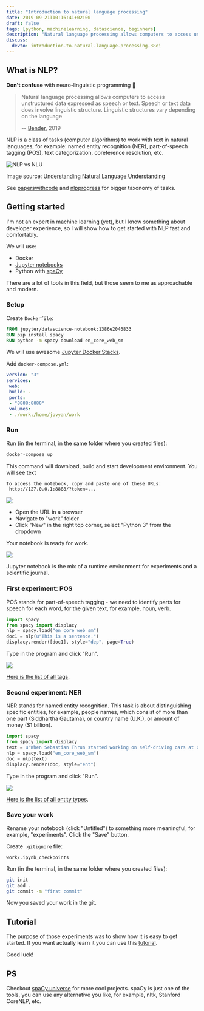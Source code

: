 ```yaml
---
title: "Introduction to natural language processing"
date: 2019-09-21T10:16:41+02:00
draft: false
tags: [python, machinelearning, datascience, beginners]
description: "Natural language processing allows computers to access unstructured data expressed as speech or text. Speech or text data does involve linguistic structure. Linguistic structures vary depending on the language"
discuss:
  devto: introduction-to-natural-language-processing-38ei
---
```


## What is NLP?

**Don't confuse** with neuro-linguistic programming :facepalm:

> Natural language processing allows computers to access unstructured data expressed as speech or text. Speech or text data does involve linguistic structure. Linguistic structures vary depending on the language
>
> -- [Bender](http://faculty.washington.edu/ebender/papers/Bender-SDSS-2019.pdf), 2019



NLP is a class of tasks (computer algorithms) to work with text in natural languages, for example: named entity recognition (NER), part-of-speech tagging (POS), text categorization, coreference resolution, etc.

![NLP vs NLU](./nlp-vs-nlu.png)

Image source: [Understanding Natural Language Understanding](https://nlp.stanford.edu/~wcmac/papers/20140716-UNLU.pdf)

See [paperswithcode](https://paperswithcode.com/area/natural-language-processing) and [nlpprogress](http://nlpprogress.com/) for bigger taxonomy of tasks.

## Getting started

I'm not an expert in machine learning (yet), but I know something about developer experience, so I will show how to get started with NLP fast and comfortably.

We will use:

- Docker
- [Jupyter notebooks](https://jupyter.org/)
- Python with [spaCy](https://spacy.io/)

There are a lot of tools in this field, but those seem to me as approachable and modern.

### Setup

Create `Dockerfile`:

```Dockerfile
FROM jupyter/datascience-notebook:1386e2046833
RUN pip install spacy
RUN python -m spacy download en_core_web_sm
```

We will use awesome [Jupyter Docker Stacks](https://jupyter-docker-stacks.readthedocs.io/en/latest/using/selecting.html#image-relationships).

Add `docker-compose.yml`:

```yml
version: "3"
services:
 web:
 build: .
 ports:
 - "8888:8888"
 volumes:
 - ./work:/home/jovyan/work
```

### Run

Run (in the terminal, in the same folder where you created files):

```sh
docker-compose up
```

This command will download, build and start development environment. You will see text

```sh
To access the notebook, copy and paste one of these URLs:
 http://127.0.0.1:8888/?token=...
```

![](./tree.png)

- Open the URL in a browser
- Navigate to "work" folder
- Click "New" in the right top corner, select "Python 3" from the dropdown

Your notebook is ready for work.

![](./notebook.png)

Jupyter notebook is the mix of a runtime environment for experiments and a scientific journal.

### First experiment: POS

POS stands for part-of-speech tagging - we need to identify parts for speech for each word, for the given text, for example, noun, verb.

```python
import spacy
from spacy import displacy
nlp = spacy.load("en_core_web_sm")
doc1 = nlp(u"This is a sentence.")
displacy.render([doc1], style="dep", page=True)
```

Type in the program and click "Run".

![](./pos.png)

[Here is the list of all tags](https://spacy.io/api/annotation#pos-tagging).

### Second experiment: NER

NER stands for named entity recognition. This task is about distinguishing specific entities, for example, people names, which consist of more than one part (Siddhartha Gautama), or country name (U.K.), or amount of money (\$1 billion).

```python
import spacy
from spacy import displacy
text = u"When Sebastian Thrun started working on self-driving cars at Google in 2007, few people outside of the company took him seriously."
nlp = spacy.load("en_core_web_sm")
doc = nlp(text)
displacy.render(doc, style="ent")
```

Type in the program and click "Run".

![](./ner.png)

[Here is the list of all entity types](https://spacy.io/api/annotation#named-entities).

### Save your work

Rename your notebook (click "Untitled") to something more meaningful, for example, "experiments". Click the "Save" button.

Create `.gitignore` file:

```gitignore
work/.ipynb_checkpoints
```

Run (in the terminal, in the same folder where you created files):

```sh
git init
git add .
git commit -m "first commit"
```

Now you saved your work in the git.

## Tutorial

The purpose of those experiments was to show how it is easy to get started. If you want actually learn it you can use this [tutorial](https://course.spacy.io/chapter1).

Good luck!

## PS

Checkout [spaCy universe](https://spacy.io/universe) for more cool projects. spaCy is just one of the tools, you can use any alternative you like, for example, nltk, Stanford CoreNLP, etc.
